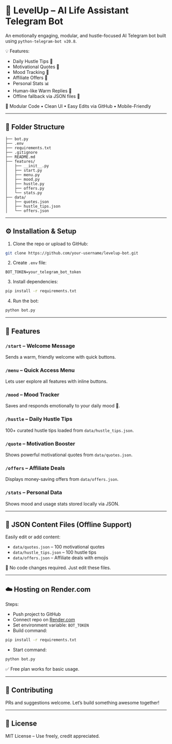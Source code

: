 # 🤖 LevelUp – AI Life Assistant Telegram Bot

An emotionally engaging, modular, and hustle-focused AI Telegram bot built using `python-telegram-bot v20.8`.

💡 Features:
- Daily Hustle Tips 🧠
- Motivational Quotes 📢
- Mood Tracking 💖
- Affiliate Offers 💸
- Personal Stats 📊
- Human-like Warm Replies 🤗
- Offline fallback via JSON files 📁

🎯 Modular Code • Clean UI • Easy Edits via GitHub • Mobile-Friendly

---

## 📁 Folder Structure

```
├── bot.py
├── .env
├── requirements.txt
├── .gitignore
├── README.md
├── features/
│   ├── __init__.py
│   ├── start.py
│   ├── menu.py
│   ├── mood.py
│   ├── hustle.py
│   ├── offers.py
│   └── stats.py
├── data/
│   ├── quotes.json
│   ├── hustle_tips.json
│   └── offers.json
```

---

## ⚙️ Installation & Setup

1. Clone the repo or upload to GitHub:
```bash
git clone https://github.com/your-username/levelup-bot.git
```

2. Create `.env` file:
```
BOT_TOKEN=your_telegram_bot_token
```

3. Install dependencies:
```bash
pip install -r requirements.txt
```

4. Run the bot:
```bash
python bot.py
```

---

## 🚀 Features

### `/start` – Welcome Message
Sends a warm, friendly welcome with quick buttons.

### `/menu` – Quick Access Menu
Lets user explore all features with inline buttons.

### `/mood` – Mood Tracker
Saves and responds emotionally to your daily mood 💌.

### `/hustle` – Daily Hustle Tips
100+ curated hustle tips loaded from `data/hustle_tips.json`.

### `/quote` – Motivation Booster
Shows powerful motivational quotes from `data/quotes.json`.

### `/offers` – Affiliate Deals
Displays money-saving offers from `data/offers.json`.

### `/stats` – Personal Data
Shows mood and usage stats stored locally via JSON.

---

## 📁 JSON Content Files (Offline Support)

Easily edit or add content:

- `data/quotes.json` – 100 motivational quotes
- `data/hustle_tips.json` – 100 hustle tips
- `data/offers.json` – Affiliate deals with emojis

📝 No code changes required. Just edit these files.

---

## ☁️ Hosting on Render.com

Steps:
- Push project to GitHub
- Connect repo on [Render.com](https://render.com/)
- Set environment variable: `BOT_TOKEN`
- Build command:
```bash
pip install -r requirements.txt
```
- Start command:
```bash
python bot.py
```

✅ Free plan works for basic usage.

---

## 🤝 Contributing

PRs and suggestions welcome. Let’s build something awesome together!

---

## 🪪 License

MIT License – Use freely, credit appreciated.
